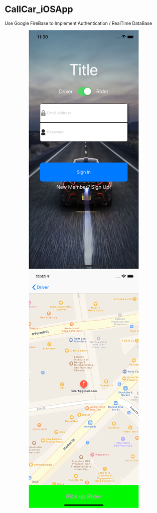 # CallCar_iOSApp
Use Google FireBase to Implement Authentication / RealTime DataBase
<p align="center">
  <img src="https://github.com/adbo1108/CallCar_iOSApp/blob/master/Simulator%20Screen%20Shot%20-%20iPhone%20XR%20-%202018-10-19%20at%2011.31.46.png" width="350" title="Log In Page">
  
  <img src="https://github.com/adbo1108/CallCar_iOSApp/blob/master/Simulator%20Screen%20Shot%20-%20iPhone%20XR%20-%202018-10-19%20at%2011.41.07.png" width="350" title="">
 
 
</p>
